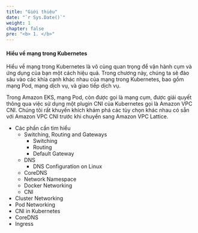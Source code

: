 ```yaml
---
title: "Giới thiệu"
date: "`r Sys.Date()`"
weight: 1
chapter: false
pre: "<b> 1. </b>"
---
```


#### Hiểu về mạng trong Kubernetes

Hiểu về mạng trong Kubernetes là vô cùng quan trọng để vận hành cụm và ứng dụng của bạn một cách hiệu quả. Trong chương này, chúng ta sẽ đào sâu vào các khía cạnh khác nhau của mạng trong Kubernetes, bao gồm mạng Pod, mạng dịch vụ, và giao tiếp dịch vụ.

Trong Amazon EKS, mạng Pod, còn được gọi là mạng cụm, được giải quyết thông qua việc sử dụng một plugin CNI của Kubernetes gọi là Amazon VPC CNI. Chúng tôi rất khuyến khích khám phá các tùy chọn khác nhau có sẵn với Amazon VPC CNI trước khi chuyển sang Amazon VPC Lattice.

- Các phần cần tìm hiểu 
    - Switching, Routing and Gateways
      - Switching
      - Routing
      - Default Gateway
    - DNS
      - DNS Configuration on Linux
    - CoreDNS
    - Network Namespace
    - Docker Networking
    - CNI
- Cluster Networking
- Pod Networking
- CNI in Kubernetes
- CoreDNS
- Ingress
 
